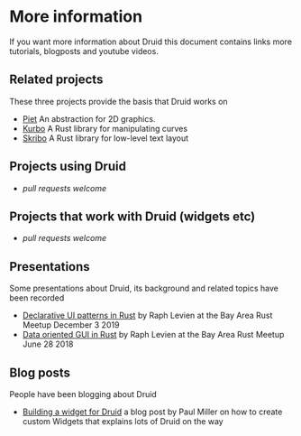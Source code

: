 # More information
If you want more information about Druid this document contains links more tutorials, blogposts and
youtube videos.

## Related projects
These three projects provide the basis that Druid works on
- [Piet](https://github.com/linebender/piet) An abstraction for 2D graphics.
- [Kurbo](https://github.com/linebender/kurbo) A Rust library for manipulating curves
- [Skribo](https://github.com/linebender/skribo) A Rust library for low-level text layout

## Projects using Druid
- *pull requests welcome*

## Projects that work with Druid (widgets etc)
- *pull requests welcome*

## Presentations
Some presentations about Druid, its background and related topics have been recorded
- [Declarative UI patterns in Rust](https://youtu.be/xH2x99FTY4k) by Raph Levien at the Bay Area Rust Meetup December 3 2019
- [Data oriented GUI in Rust](https://youtu.be/4YTfxresvS8) by Raph Levien at the Bay Area Rust Meetup June 28 2018

## Blog posts
People have been blogging about Druid
- [Building a widget for Druid](https://pauljmiller.com/posts/druid-widget-tutorial.html) a blog post by Paul Miller on how to create custom Widgets that explains lots of Druid on the way

